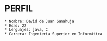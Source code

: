 ﻿PERFIL
==========
	* Nombre: David de Juan Sanahuja
	* Edad: 22
	* Lenguajes: java, C
	* Carrera: Ingeniería Superior en Informática